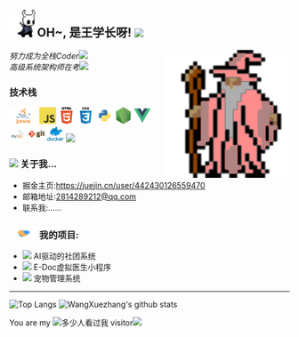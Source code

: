 <h2> <img src="https://raw.githubusercontent.com/TanZng/TanZng/master/assets/hollor_knight3.gif" width="50">OH~, 是王学长呀! <img src="https://media.giphy.com/media/mGcNjsfWAjY5AEZNw6/giphy.gif" width="50"></h2>
<img align='right' src="https://raw.githubusercontent.com/deut-erium/deut-erium/master/assets/gandalf_parrot.gif" width="230">
<p><em> 努力成为全栈Coder<img src="https://media.giphy.com/media/fYSnHlufseco8Fh93Z/giphy.gif" width="30">
</br>高级系统架构师在考<img src="https://media.giphy.com/media/WUlplcMpOCEmTGBtBW/giphy.gif" width="30"> 
<br/>
</em></p>

### 技术栈

<code><img height="30" width="50" src="https://raw.githubusercontent.com/github/explore/80688e429a7d4ef2fca1e82350fe8e3517d3494d/topics/java/java.png"></code>
<code><img height="30" src="https://raw.githubusercontent.com/github/explore/80688e429a7d4ef2fca1e82350fe8e3517d3494d/topics/javascript/javascript.png"></code>
<code><img height="30" src="https://raw.githubusercontent.com/github/explore/80688e429a7d4ef2fca1e82350fe8e3517d3494d/topics/html/html.png"></code>
<code><img height="30" src="https://raw.githubusercontent.com/github/explore/80688e429a7d4ef2fca1e82350fe8e3517d3494d/topics/css/css.png"></code>
<code><img height="30" src="https://raw.githubusercontent.com/github/explore/80688e429a7d4ef2fca1e82350fe8e3517d3494d/topics/python/python.png"></code>
<code><img height="30" src="https://raw.githubusercontent.com/github/explore/80688e429a7d4ef2fca1e82350fe8e3517d3494d/topics/nodejs/nodejs.png"></code>
<code><img height="30" src="https://raw.githubusercontent.com/github/explore/80688e429a7d4ef2fca1e82350fe8e3517d3494d/topics/vue/vue.png"></code>
<code><img height="30" src="https://raw.githubusercontent.com/github/explore/80688e429a7d4ef2fca1e82350fe8e3517d3494d/topics/mysql/mysql.png"></code>
<code><img height="30" src="https://raw.githubusercontent.com/github/explore/80688e429a7d4ef2fca1e82350fe8e3517d3494d/topics/git/git.png"></code>
<code><img height="30" src="https://raw.githubusercontent.com/github/explore/80688e429a7d4ef2fca1e82350fe8e3517d3494d/topics/docker/docker.png"></code>
<code><img height="30" src="https://img.shields.io/badge/-Flask-0d7963?style=flat&logo=flask&logoColor=white"></code>

### <img src="https://media.giphy.com/media/VgCDAzcKvsR6OM0uWg/giphy.gif" width="50"> 关于我... 
- 掘金主页:https://juejin.cn/user/442430126559470
- 邮箱地址:2814289212@qq.com
- 联系我:......

### <img src="https://github.com/SatYu26/SatYu26/blob/master/Assets/Handshake.gif?raw=true" width="50"> 我的项目:
- <img src="https://raw.githubusercontent.com/anathayna/anathayna/master/assets/bmo.gif" width="30"> AI驱动的社团系统
- <img src="https://github.com/anathayna/anathayna/blob/master/assets/pusheencode.gif?raw=true" width="30"> E-Doc虚拟医生小程序
- <img src="https://raw.githubusercontent.com/anathayna/anathayna/master/assets/nyancat.gif" width="30"> 宠物管理系统

---
![Top Langs](https://github-readme-stats.vercel.app/api/top-langs/?username=WangXuezhang0522&layout=compact&theme=tokyonight)
  ![WangXuezhang's github stats](https://github-readme-stats.vercel.app/api?username=WangXuezhang0522&theme=gruvbox&show_icons=true)
  <br/>
  
 You are my ![多少人看过我](https://profile-counter.glitch.me/WangXuezhang0522/count.svg) visitor<img src="https://camo.githubusercontent.com/533319885b8aea7dd010edf104b05fae70cd5f0300f65399b6b4d30a4fb89e7a/68747470733a2f2f6d656469612e67697068792e636f6d2f6d656469612f4c6e516a7057614f4e386e68723231764e572f67697068792e676966" width="40">



